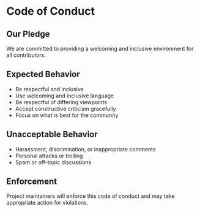 # Code of Conduct

## Our Pledge

We are committed to providing a welcoming and inclusive environment for all contributors.

## Expected Behavior

- Be respectful and inclusive
- Use welcoming and inclusive language
- Be respectful of differing viewpoints
- Accept constructive criticism gracefully
- Focus on what is best for the community

## Unacceptable Behavior

- Harassment, discrimination, or inappropriate comments
- Personal attacks or trolling
- Spam or off-topic discussions

## Enforcement

Project maintainers will enforce this code of conduct and may take appropriate action for violations.
